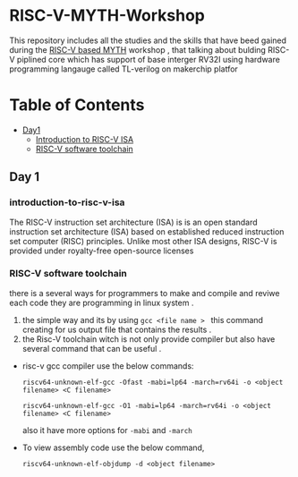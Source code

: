 # RISC-V-MYTH-Workshop

  This repository includes all the studies and the skills that have beed gained during the [RISC-V based MYTH](https://www.vlsisystemdesign.com/riscv-based-myth/) workshop , that talking about bulding RISC-V piplined core which has support of base interger RV32I using hardware programming langauge called TL-verilog on makerchip platfor

# Table of Contents
- [Day1](##Day1) 
  - [Introduction to RISC-V ISA](###introduction-to-risc-v-isa)
  - [RISC-V software toolchain](###RISC-V-software-toolchain)

## Day 1
  ### introduction-to-risc-v-isa
  The RISC-V instruction set architecture (ISA) is is an open standard instruction set architecture (ISA) based on established reduced instruction set computer (RISC) principles. Unlike most other ISA designs, RISC-V is provided under royalty-free open-source licenses
  ### RISC-V software toolchain 
  there is a several ways for programmers to make and compile and reviwe each code they are programming in linux system .
  1. the simple way and its by using `gcc <file name > ` this command creating for us output file that contains the results .
  2. the Risc-V toolchain witch is not only provide compiler but also have several command that can be useful .
   * risc-v gcc compiler use the below commands:
     
     `riscv64-unknown-elf-gcc -Ofast -mabi=lp64 -march=rv64i -o <object filename> <C filename>` 
    
      `riscv64-unknown-elf-gcc -O1 -mabi=lp64 -march=rv64i -o <object filename> <C filename>`
     
      also it have more options for `-mabi` and `-march`

   * To view assembly code use the below command,
    
     `riscv64-unknown-elf-objdump -d <object filename>`
      

